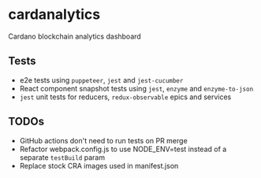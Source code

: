 # cardanalytics

Cardano blockchain analytics dashboard

## Tests

- e2e tests using `puppeteer`, `jest` and `jest-cucumber`
- React component snapshot tests using `jest`, `enzyme` and `enzyme-to-json`
- `jest` unit tests for reducers, `redux-observable` epics and services

## TODOs

- GitHub actions don't need to run tests on PR merge
- Refactor webpack.config.js to use NODE_ENV=test instead of a separate `testBuild` param
- Replace stock CRA images used in manifest.json

